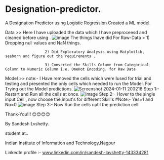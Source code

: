 # Designation-predictor.
A Designation Predictor using Logistic Regression Created a ML model.


Data >>
Here I have uploaded the data which I have preproceesd and cleaned before using .
![image](https://github.com/sandeshlavshetty/designation-predictor./assets/138968398/822e4567-d654-4ce9-989a-c7e81e81cb74)
The things Ihave did For Raw-Data > 
                      1) Dropping null values and NaN things.

                      2) Did Exploratory Analysis using Matplotlib, seaborn and figure out the requirements .
                      
                      3) Converted the Skills Column from Categorical Column to Numeric Column i.e. OneHot Encoding. for Raw Data
                      
Model >> note:- I Have removed the cells which were Iused for trial and testing and presented the only cells which needed to run the Model.
For Trying out the Model predictions. 
![Screenshot 2024-01-11 200218](https://github.com/sandeshlavshetty/designation-predictor./assets/138968398/c2838b3c-36fd-4903-9ce6-e3779b5d444a)
 Step 1:- Restart and Run all the cells at once. 
![image](https://github.com/sandeshlavshetty/designation-predictor./assets/138968398/e72bbe25-b7fe-4949-ad2b-007b8fc8ce56)
Step 2:- Hover to the single input Cell , now choose the input's for different Skill's #Note:- Yes=1 and No=0
![image](https://github.com/sandeshlavshetty/designation-predictor./assets/138968398/06f175f1-4a34-4b25-aec3-b2ca36f07458)
Step 3:- Now Run the cells uptil the prediction cell

Thank-You!!! 😊😊😊😊 

By Sandesh Lvshetty.

student at..

Indian Institute of Information and Technology,Nagpur

LinkedIn profile :- www.linkedin.com/in/sandesh-lavshetty-143334281
